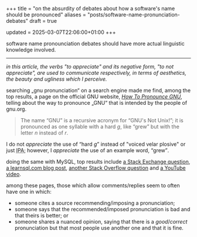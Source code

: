 +++
title = "on the absurdity of debates about how a software's name should be pronounced"
aliases = "posts/software-name-pronunciation-debates"
draft = true

updated = 2025-03-07T22:06:00+01:00
+++

software name pronounciation debates should have more actual linguistic knowledge involved.

---

<!-- TODO: make sure that an `<i>` nested inside another one has its italic rendering toggled. -->

<i>in this article, the verbs "to <i>appreciate</i>" and its negative form, "to not <i>appreciate</i>", are used to communicate respectively, in terms of aesthetics, the beauty and ugliness which I perceive.</i>

searching „gnu pronunciation“ on a search engine made me find, among the top results, a page on the official GNU website, [<cite>How To Pronounce GNU</cite>](https://www.gnu.org/gnu/pronunciation.en.html), telling about the way to pronounce „GNU“ that is intended by the people of gnu.org.

> The name &ldquo;GNU&rdquo; is a recursive acronym for &ldquo;GNU's Not 
Unix!&rdquo;; it is pronounced as one syllable with a hard <i>g</i>, like
&ldquo;grew&rdquo; but with the letter <i>n</i> instead of
<i>r</i>.

I do not <i>appreciate</i> the use of <q>hard <i>g</i></q> instead of "voiced velar plosive" or just <abbr title="the international phonetic alphabet">IPA</abbr>; however, I <i>appreciate</i> the use of an example word, <q>grew</q>.

<!-- more -->
doing the same with MySQL, top results include [a Stack Exchange question](http://english.stackexchange.com/questions/7231/ddg#7234), [a learnsql.com blog post](https://learnsql.com/blog/sql-or-sequel/), [another Stack Overflow question](https://stackoverflow.com/questions/53624890/how-to-literally-read-the-word-mysql) and [a YouTube video](https://www.youtube.com/watch?v=C9T7DV8kWTw).

among these pages, those which allow comments/replies seem to often have one in which:
- someone cites a source recommending/imposing a pronunciation;
- someone says that the recommended/imposed pronunciation is bad and that theirs is better; or
- someone shares a nuanced opinion, saying that there is a <i>good</i>/<i>correct</i> pronunciation but that most people use another one and that it is fine.

<!--
## plan
- situation
- criticism
- reason (why does the thing being criticised exist?)
- a better way
-->
